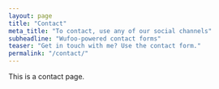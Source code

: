 ```yaml
---
layout: page
title: "Contact"
meta_title: "To contact, use any of our social channels"
subheadline: "Wufoo-powered contact forms"
teaser: "Get in touch with me? Use the contact form."
permalink: "/contact/"
---
```

This is a contact page.
